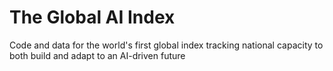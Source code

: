 # The Global AI Index 
Code and data for the world's first global index tracking national capacity to both build and adapt to an AI-driven future
